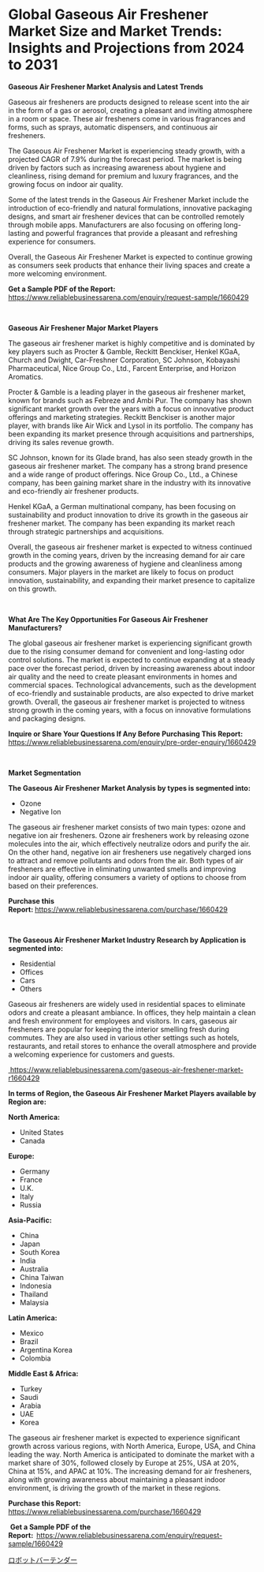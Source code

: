 <p><h1>Global Gaseous Air Freshener Market Size and Market Trends: Insights and Projections from 2024 to 2031</h1></p><p><strong>Gaseous Air Freshener Market Analysis and Latest Trends</strong></p>
<p><p>Gaseous air fresheners are products designed to release scent into the air in the form of a gas or aerosol, creating a pleasant and inviting atmosphere in a room or space. These air fresheners come in various fragrances and forms, such as sprays, automatic dispensers, and continuous air fresheners.</p><p>The Gaseous Air Freshener Market is experiencing steady growth, with a projected CAGR of 7.9% during the forecast period. The market is being driven by factors such as increasing awareness about hygiene and cleanliness, rising demand for premium and luxury fragrances, and the growing focus on indoor air quality.</p><p>Some of the latest trends in the Gaseous Air Freshener Market include the introduction of eco-friendly and natural formulations, innovative packaging designs, and smart air freshener devices that can be controlled remotely through mobile apps. Manufacturers are also focusing on offering long-lasting and powerful fragrances that provide a pleasant and refreshing experience for consumers.</p><p>Overall, the Gaseous Air Freshener Market is expected to continue growing as consumers seek products that enhance their living spaces and create a more welcoming environment.</p></p>
<p><strong>Get a Sample PDF of the Report:&nbsp;</strong> <a href="https://www.reliablebusinessarena.com/enquiry/request-sample/1660429">https://www.reliablebusinessarena.com/enquiry/request-sample/1660429</a></p>
<p>&nbsp;</p>
<p><strong>Gaseous Air Freshener Major Market Players</strong></p>
<p><p>The gaseous air freshener market is highly competitive and is dominated by key players such as Procter & Gamble, Reckitt Benckiser, Henkel KGaA, Church and Dwight, Car-Freshner Corporation, SC Johnson, Kobayashi Pharmaceutical, Nice Group Co., Ltd., Farcent Enterprise, and Horizon Aromatics.</p><p>Procter & Gamble is a leading player in the gaseous air freshener market, known for brands such as Febreze and Ambi Pur. The company has shown significant market growth over the years with a focus on innovative product offerings and marketing strategies. Reckitt Benckiser is another major player, with brands like Air Wick and Lysol in its portfolio. The company has been expanding its market presence through acquisitions and partnerships, driving its sales revenue growth.</p><p>SC Johnson, known for its Glade brand, has also seen steady growth in the gaseous air freshener market. The company has a strong brand presence and a wide range of product offerings. Nice Group Co., Ltd., a Chinese company, has been gaining market share in the industry with its innovative and eco-friendly air freshener products.</p><p>Henkel KGaA, a German multinational company, has been focusing on sustainability and product innovation to drive its growth in the gaseous air freshener market. The company has been expanding its market reach through strategic partnerships and acquisitions.</p><p>Overall, the gaseous air freshener market is expected to witness continued growth in the coming years, driven by the increasing demand for air care products and the growing awareness of hygiene and cleanliness among consumers. Major players in the market are likely to focus on product innovation, sustainability, and expanding their market presence to capitalize on this growth.</p></p>
<p>&nbsp;</p>
<p><strong>What Are The Key Opportunities For Gaseous Air Freshener Manufacturers?</strong></p>
<p><p>The global gaseous air freshener market is experiencing significant growth due to the rising consumer demand for convenient and long-lasting odor control solutions. The market is expected to continue expanding at a steady pace over the forecast period, driven by increasing awareness about indoor air quality and the need to create pleasant environments in homes and commercial spaces. Technological advancements, such as the development of eco-friendly and sustainable products, are also expected to drive market growth. Overall, the gaseous air freshener market is projected to witness strong growth in the coming years, with a focus on innovative formulations and packaging designs.</p></p>
<p><strong>Inquire or Share Your Questions If Any Before Purchasing This Report:</strong> <a href="https://www.reliablebusinessarena.com/enquiry/pre-order-enquiry/1660429">https://www.reliablebusinessarena.com/enquiry/pre-order-enquiry/1660429</a></p>
<p>&nbsp;</p>
<p><strong>Market Segmentation</strong></p>
<p><strong>The Gaseous Air Freshener Market Analysis by types is segmented into:</strong></p>
<p><ul><li>Ozone</li><li>Negative Ion</li></ul></p>
<p><p>The gaseous air freshener market consists of two main types: ozone and negative ion air fresheners. Ozone air fresheners work by releasing ozone molecules into the air, which effectively neutralize odors and purify the air. On the other hand, negative ion air fresheners use negatively charged ions to attract and remove pollutants and odors from the air. Both types of air fresheners are effective in eliminating unwanted smells and improving indoor air quality, offering consumers a variety of options to choose from based on their preferences.</p></p>
<p><strong>Purchase this Report:&nbsp;</strong><a href="https://www.reliablebusinessarena.com/purchase/1660429">https://www.reliablebusinessarena.com/purchase/1660429</a></p>
<p>&nbsp;</p>
<p><strong>The Gaseous Air Freshener Market Industry Research by Application is segmented into:</strong></p>
<p><ul><li>Residential</li><li>Offices</li><li>Cars</li><li>Others</li></ul></p>
<p><p>Gaseous air fresheners are widely used in residential spaces to eliminate odors and create a pleasant ambiance. In offices, they help maintain a clean and fresh environment for employees and visitors. In cars, gaseous air fresheners are popular for keeping the interior smelling fresh during commutes. They are also used in various other settings such as hotels, restaurants, and retail stores to enhance the overall atmosphere and provide a welcoming experience for customers and guests.</p></p>
<p><a href="https://www.reliablebusinessarena.com/gaseous-air-freshener-market-r1660429">&nbsp;https://www.reliablebusinessarena.com/gaseous-air-freshener-market-r1660429</a></p>
<p><strong>In terms of Region, the Gaseous Air Freshener Market Players available by Region are:</strong></p>
<p>
    <p> <strong> North America: </strong>
        <ul>
            <li>United States</li>
            <li>Canada</li>
        </ul>
        </p> 
    <p> <strong> Europe: </strong>
        <ul>
            <li>Germany</li>
            <li>France</li>
            <li>U.K.</li>
            <li>Italy</li>
            <li>Russia</li>
        </ul>
        </p> 
    <p> <strong> Asia-Pacific: </strong>
        <ul>
            <li>China</li>
            <li>Japan</li>
            <li>South Korea</li>
            <li>India</li>
            <li>Australia</li>
            <li>China Taiwan</li>
            <li>Indonesia</li>
            <li>Thailand</li>
            <li>Malaysia</li>
        </ul>
        </p> 
    <p> <strong> Latin America: </strong>
        <ul>
            <li>Mexico</li>
            <li>Brazil</li>
            <li>Argentina Korea</li>
            <li>Colombia</li>
        </ul>
        </p> 
    <p> <strong> Middle East & Africa: </strong>
        <ul>
            <li>Turkey</li>
            <li>Saudi</li>
            <li>Arabia</li>
            <li>UAE</li>
            <li>Korea</li>
        </ul>
    </p>
    </p>
<p><p>The gaseous air freshener market is expected to experience significant growth across various regions, with North America, Europe, USA, and China leading the way. North America is anticipated to dominate the market with a market share of 30%, followed closely by Europe at 25%, USA at 20%, China at 15%, and APAC at 10%. The increasing demand for air fresheners, along with growing awareness about maintaining a pleasant indoor environment, is driving the growth of the market in these regions.</p></p>
<p><strong>Purchase this Report: </strong><a href="https://www.reliablebusinessarena.com/purchase/1660429">https://www.reliablebusinessarena.com/purchase/1660429</a></p>
<p>&nbsp;<strong>Get a Sample PDF of the Report:&nbsp;&nbsp;</strong><a href="https://www.reliablebusinessarena.com/enquiry/request-sample/1660429">https://www.reliablebusinessarena.com/enquiry/request-sample/1660429</a></p>
<p><strong></strong></p>
<p><p><a href="https://github.com/oafhukehf4709715/Market-Research-Report-List-3/blob/main/6522108186095.md">ロボットバーテンダー</a></p></p>